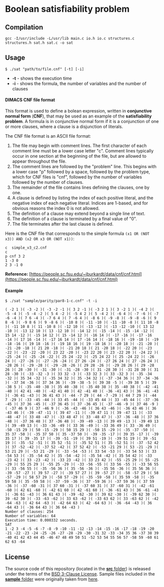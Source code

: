 # Boolean satisfiability problem

## Compilation

```shell
gcc -I/usr/include -L/usr/lib main.c io.h io.c structures.c structures.h sat.h sat.c -o sat
```

## Usage

```shell
$ ./sat "path/to/file.cnf" [-t] [-i]
```

* **-t** - shows the execution time
* **-i** - shows the formula, the number of variables and the number of clauses

#### DIMACS CNF file format

This format is used to define a bolean expression, written in **conjunctive normal form** (**CNF**), that may be used as an example of the **satisfiability problem**. A formula is in conjunctive normal form if it is a conjunction of one or more clauses, where a clause is a disjunction of literals.

The CNF file format is an ASCII file format:

1. The file may begin with comment lines. The first character of each comment line must be a lower case letter "c". Comment lines typically occur in one section at the beginning of the file, but are allowed to appear throughout the file.
1. The comment lines are followed by the "problem" line. This begins with a lower case "p" followed by a space, followed by the problem type, which for CNF files is "cnf", followed by the number of variables followed by the number of clauses.
1. The remainder of the file contains lines defining the clauses, one by one.
1. A clause is defined by listing the index of each positive literal, and the negative index of each negative literal. Indices are 1-based, and for obvious reasons the index 0 is not allowed.
1. The definition of a clause may extend beyond a single line of text.
1. The definition of a clause is terminated by a final value of "0".
1. The file terminates after the last clause is defined.

Here is the CNF file that corresponds to the simple formula `(x1 OR (NOT x3)) AND (x2 OR x3 OR (NOT x1))`:

```
c  simple_v3_c2.cnf
c
p cnf 3 2
1 -3 0
2 3 -1 0
```
**Reference:** [https://people.sc.fsu.edu/~jburkardt/data/cnf/cnf.html](https://people.sc.fsu.edu/~jburkardt/data/cnf/cnf.html)

#### Example

```shell
$ ./sat "sample/parity/par8-1-c.cnf" -t -i
```

```shell
( -2 1 )( -3 -2 )( -3 -2 -1 )( 3 2 -1 )( -3 2 1 )( 3 -2 1 )( -4 2 )( -5 -4 )( -5 -4 -2 )( 5 4 -2 )( -5 4 2 )( 5 -4 2 )( -6 4 )( -7 -6 )( -7 -6 -4 )( 7 6 -4 )( -7 6 4 )( 7 -6 4 )( -8 6 )( -9 -8 )( -9 -8 -6 )( 9 8 -6 )( -9 8 6 )( 9 -8 6 )( -10 8 )( -11 -10 )( -11 -10 -8 )( 11 10 -8 )( -11 10 8 )( 11 -10 8 )( -12 10 )( -13 -12 )( -13 -12 -10 )( 13 12 -10 )( -13 12 10 )( 13 -12 10 )( -14 12 )( -15 -14 )( -15 -14 -12 )( 15 14 -12 )( -15 14 12 )( 15 -14 12 )( -16 14 )( -17 -16 )( -17 -16 -14 )( 17 16 -14 )( -17 16 14 )( 17 -16 14 )( -18 16 )( -19 -18 )( -19 -18 -16 )( 19 18 -16 )( -19 18 16 )( 19 -18 16 )( -20 18 )( -21 -20 )( -21 -20 -18 )( 21 20 -18 )( -21 20 18 )( 21 -20 18 )( -22 20 )( -23 -22 )( -23 -22 -20 )( 23 22 -20 )( -23 22 20 )( 23 -22 20 )( -24 22 )( -25 -24 )( -25 -24 -22 )( 25 24 -22 )( -25 24 22 )( 25 -24 22 )( -26 24 )( -27 -26 )( -27 -26 -24 )( 27 26 -24 )( -27 26 24 )( 27 -26 24 )( -28 26 )( -29 -28 )( -29 -28 -26 )( 29 28 -26 )( -29 28 26 )( 29 -28 26 )( 28 -30 )( -31 -30 )( -31 -28 -30 )( 31 -28 30 )( -31 28 30 )( 31 28 -30 )( -33 -32 -3 )( 33 32 -3 )( -33 32 3 )( 33 -32 3 )( -35 -34 -32 )( 35 34 -32 )( -35 34 32 )( 35 -34 32 )( -37 -34 36 )( 37 -34 -36 )( -37 34 -36 )( 37 34 36 )( -39 -38 -5 )( 39 38 -5 )( -39 38 5 )( 39 -38 5 )( -35 -40 -38 )( 35 40 -38 )( -35 40 38 )( 35 -40 38 )( -42 -41 -40 )( 42 41 -40 )( -42 41 40 )( 42 -41 40 )( -36 -41 43 )( 36 -41 -43 )( -36 41 -43 )( 36 41 43 )( -44 -7 29 )( 44 -7 -29 )( 44 7 29 )( -44 7 -29 )( -33 -45 -44 )( 33 45 -44 )( -33 45 44 )( 33 -45 44 )( -37 -36 -45 )( 37 36 -45 )( -37 36 45 )( 37 -36 45 )( -37 -46 -9 )( 37 46 -9 )( -37 46 9 )( 37 -46 9 )( -36 -43 -46 )( 36 43 -46 )( -36 43 46 )( 36 -43 46 )( -39 -47 -11 )( 39 47 -11 )( -39 47 11 )( 39 -47 11 )( -33 -48 -47 )( 33 48 -47 )( -33 48 47 )( 33 -48 47 )( -37 -36 -48 )( 37 36 -48 )( -37 36 48 )( 37 -36 48 )( -39 -49 -13 )( 39 49 -13 )( -39 49 13 )( 39 -49 13 )( -33 -36 -49 )( 33 36 -49 )( -33 36 49 )( 33 -36 49 )( -50 -15 29 )( 50 -15 -29 )( 50 15 29 )( -50 15 -29 )( -35 -37 -50 )( 35 37 -50 )( -35 37 50 )( 35 -37 50 )( -39 -35 -17 )( 39 35 -17 )( -39 35 17 )( 39 -35 17 )( -39 -51 -19 )( 39 51 -19 )( -39 51 19 )( 39 -51 19 )( -35 -52 -51 )( 35 52 -51 )( -35 52 51 )( 35 -52 51 )( -37 -52 42 )( 37 -52 -42 )( -37 52 -42 )( 37 52 42 )( -53 -21 29 )( 53 -21 -29 )( 53 21 29 )( -53 21 -29 )( -33 -54 -53 )( 33 54 -53 )( -33 54 53 )( 33 -54 53 )( -35 -54 42 )( 35 -54 -42 )( -35 54 -42 )( 35 54 42 )( -33 -23 42 )( 33 -23 -42 )( -33 23 -42 )( 33 23 42 )( -55 -25 29 )( 55 -25 -29 )( 55 25 29 )( -55 25 -29 )( -33 -56 -55 )( 33 56 -55 )( -33 56 55 )( 33 -56 55 )( -35 -56 36 )( 35 -56 -36 )( -35 56 -36 )( 35 56 36 )( -39 -57 -27 )( 39 57 -27 )( -39 57 27 )( 39 -57 27 )( -58 -57 29 )( 58 -57 -29 )( 58 57 29 )( -58 57 -29 )( -35 -59 -58 )( 35 59 -58 )( -35 59 58 )( 35 -59 58 )( -37 -59 -36 )( 37 -59 36 )( -37 59 36 )( 37 59 -36 )( -37 -60 -31 )( 37 60 -31 )( -37 60 31 )( 37 -60 31 )( -42 -61 -60 )( 42 61 -60 )( -42 61 60 )( 42 -61 60 )( -36 -61 43 )( 36 -61 -43 )( -36 61 -43 )( 36 61 43 )( -39 -62 -30 )( 39 62 -30 )( -39 62 30 )( 39 -62 30 )( -33 -63 -62 )( 33 63 -62 )( -33 63 62 )( 33 -63 62 )( -42 -64 -63 )( 42 64 -63 )( -42 64 63 )( 42 -64 63 )( -36 -64 -43 )( 36 -64 43 )( -36 64 43 )( 36 64 -43 )
Number of clauses: 254
Number of variables: 64
Execution time: 0.000332 seconds.
SAT
1 -2 3 -4 -5 -6 -7 -8 -9 -10 -11 -12 -13 -14 -15 -16 -17 -18 -19 -20 -21 -22 -23 -24 -25 -26 -27 -28 -29 -30 -31 32 -33 -34 35 36 -37 38 39 -40 41 42 43 44 45 -46 47 48 49 50 51 -52 53 54 55 56 57 -58 59 -60 61 62 63 -64 
 ```

## License

The source code of this repository (located in the [**src** folder](src)) is released under the terms of the [BSD 3-Clause License](LICENSE). Sample files included in the [**sample** folder](sample) were originally taken from [here](https://www.cs.ubc.ca/~hoos/SATLIB/benchm.html).
